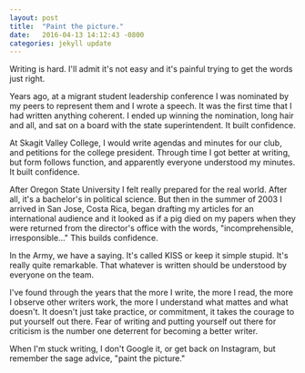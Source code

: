 ```yaml
---
layout: post
title:  "Paint the picture."
date:   2016-04-13 14:12:43 -0800
categories: jekyll update
---
```


Writing is hard. I'll admit it's not easy and it's painful trying to get the words just right.

Years ago, at a migrant student leadership conference I was nominated by my peers to represent them and I wrote a speech. It was the first time that I had written anything coherent. I ended up winning the nomination, long hair and all, and sat on a board with the state superintendent. It built confidence.

At Skagit Valley College, I would write agendas and minutes for our club, and petitions for the college president. Through time I got better at writing, but form follows function, and apparently everyone understood my minutes. It built confidence.

After Oregon State University I felt really prepared for the real world. After all, it's a bachelor's in political science. But then in the summer of 2003 I arrived in San Jose, Costa Rica, began drafting my articles for an international audience and it looked as if a pig died on my papers when they were returned from the director's office with the words, "incomprehensible, irresponsible..." This builds confidence.

In the Army, we have a saying. It's called KISS or keep it simple stupid. It's really quite remarkable. That whatever is written should be understood by everyone on the team.

I've found through the years that the more I write, the more I read, the more I observe other writers work, the more I understand what mattes and what doesn't. It doesn't just take practice, or commitment, it takes the courage to put yourself out there. Fear of writing and putting yourself out there for criticism is the number one deterrent for becoming a better writer.

When I'm stuck writing, I don't Google it, or get back on Instagram, but remember the sage advice, "paint the picture."
